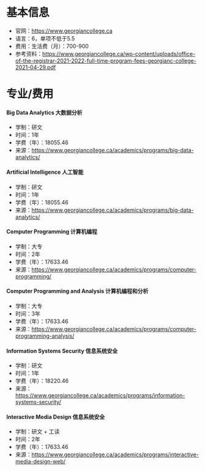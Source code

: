 # 基本信息

- 官网：https://www.georgiancollege.ca
- 语言：6，单项不低于5.5
- 费用：生活费（月）：700-900
- 参考资料：https://www.georgiancollege.ca/wp-content/uploads/office-of-the-registrar-2021-2022-full-time-program-fees-georgianc-college-2021-04-29.pdf



# 专业/费用

#### Big Data Analytics 大数据分析

- 学制：研文
- 时间：1年
- 学费（年）：18055.46
- 来源：https://www.georgiancollege.ca/academics/programs/big-data-analytics/



#### Artificial Intelligence 人工智能

- 学制：研文
- 时间：1年
- 学费（年）：18055.46
- 来源：https://www.georgiancollege.ca/academics/programs/big-data-analytics/



#### Computer Programming 计算机编程

- 学制：大专
- 时间：2年
- 学费（年）：17633.46
- 来源：https://www.georgiancollege.ca/academics/programs/computer-programming/



#### Computer Programming and Analysis 计算机编程和分析

- 学制：大专
- 时间：3年
- 学费（年）：17633.46
- 来源：https://www.georgiancollege.ca/academics/programs/computer-programming-analysis/



#### Information Systems Security 信息系统安全

- 学制：研文
- 时间：1年
- 学费（年）：18220.46
- 来源：https://www.georgiancollege.ca/academics/programs/information-systems-security/



#### Interactive Media Design 信息系统安全

- 学制：研文 + 工读
- 时间：2年
- 学费（年）：17633.46
- 来源：https://www.georgiancollege.ca/academics/programs/interactive-media-design-web/
